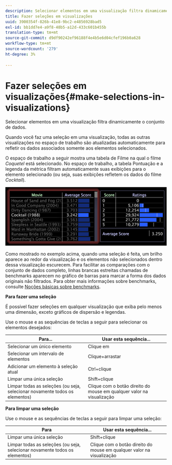 ```yaml
---
description: Selecionar elementos em uma visualização filtra dinamicamente o conjunto de dados.
title: Fazer seleções em visualizações
uuid: 3900354f-826b-41e8-9bc2-e4856928bad5
exl-id: bb1dd7e4-a9f8-48b5-a12d-433c601b455b
translation-type: tm+mt
source-git-commit: d9df90242ef96188f4e4b5e6d04cfef196b0a628
workflow-type: tm+mt
source-wordcount: '279'
ht-degree: 3%

---
```


# Fazer seleções em visualizações{#make-selections-in-visualizations}

Selecionar elementos em uma visualização filtra dinamicamente o conjunto de dados.

Quando você faz uma seleção em uma visualização, todas as outras visualizações no espaço de trabalho são atualizadas automaticamente para refletir os dados associados somente aos elementos selecionados.

O espaço de trabalho a seguir mostra uma tabela de Filme na qual o filme *Coquetel* está selecionado. No espaço de trabalho, a tabela Pontuação e a legenda da métrica filtram automaticamente suas exibições para o elemento selecionado (ou seja, suas exibições refletem os dados do filme *Cocktail*).

![](assets/wsp_selection_Basic.png)

Como mostrado no exemplo acima, quando uma seleção é feita, um brilho aparece ao redor da visualização e os elementos não selecionados dentro dessa visualização escurecem. Para facilitar as comparações com o conjunto de dados completo, linhas brancas estreitas chamadas de benchmarks aparecem no gráfico de barras para marcar a forma dos dados originais não filtrados. Para obter mais informações sobre benchmarks, consulte [Noções básicas sobre benchmarks](../../../../home/c-get-started/c-vis/c-ustd-benchmks.md#concept-c7b0f4102e92458096f8c4765cbe2914).

**Para fazer uma seleção**

É possível fazer seleções em qualquer visualização que exiba pelo menos uma dimensão, exceto gráficos de dispersão e legendas.

Use o mouse e as sequências de teclas a seguir para selecionar os elementos desejados:

| Para... | Usar esta sequência... |
|---|---|
| Selecionar um único elemento | Clique em |
| Selecionar um intervalo de elementos | Clique+arrastar |
| Adicionar um elemento à seleção atual | Ctrl+clique |
| Limpar uma única seleção | Shift+clique |
| Limpar todas as seleções (ou seja, selecionar novamente todos os elementos) | Clique com o botão direito do mouse em qualquer valor na visualização |

**Para limpar uma seleção**

Use o mouse e as sequências de teclas a seguir para limpar uma seleção:

| Para | Usar esta sequência... |
|---|---|
| Limpar uma única seleção | Shift+clique |
| Limpar todas as seleções (ou seja, selecionar novamente todos os elementos) | Clique com o botão direito do mouse em qualquer valor na visualização |
